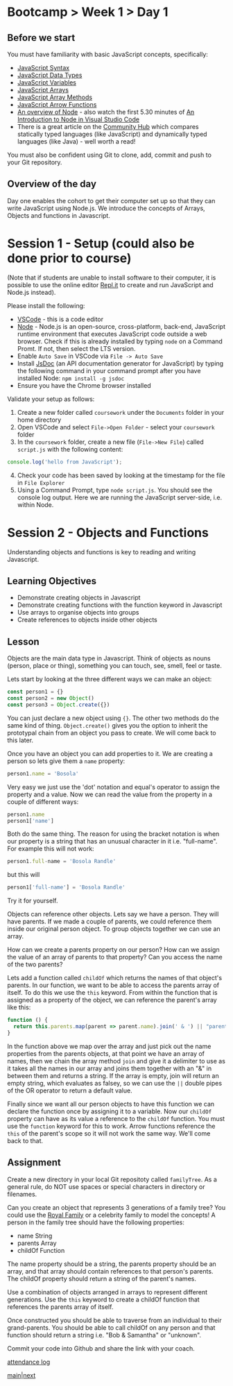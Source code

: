# Bootcamp > Week 1 > Day 1

## Before we start
You must have familiarity with basic JavaScript concepts, specifically:
  * [JavaScript Syntax](https://www.w3schools.com/js/js_syntax.asp)
  * [JavaScript Data Types](https://www.w3schools.com/js/js_datatypes.asp)
  * [JavaScript Variables](https://www.w3schools.com/js/js_variables.asp)
  * [JavaScript Arrays](https://www.w3schools.com/js/js_arrays.asp)
  * [JavaScript Array Methods](https://www.w3schools.com/js/js_array_methods.asp)
  * [JavaScript Arrow Functions](https://www.w3schools.com/js/js_arrow_function.asp)
  * [An overview of Node](https://www.codecademy.com/articles/what-is-node) - also watch the first 5.30 minutes of [An Introduction to Node in Visual Studio Code](https://www.youtube.com/watch?v=EIQgVdoYb0M)
  * There is a great article on the [Community Hub](https://community.whitehat.org.uk/topics/16826/feed) which compares statically typed languages (like JavaScript) and dynamically typed languages (like Java) - well worth a read!

You must also be confident using Git to clone, add, commit and push to your Git repository.

## Overview of the day

Day one enables the cohort to get their computer set up so that they can write JavaScript using Node.js. We introduce the concepts of Arrays, Objects and functions in Javascript.

# Session 1 - Setup (could also be done prior to course)
(Note that if students are unable to install software to their computer, it is possible to use the online editor [Repl.it](https://repl.it/) to create and run JavaScript and Node.js instead).

Please install the following:
   * [VSCode](https://code.visualstudio.com/) - this is a code editor
   * [Node](https://nodejs.org/en/) - Node.js is an open-source, cross-platform, back-end, JavaScript runtime environment that executes JavaScript code outside a web browser. Check if this is already installed by typing `node` on a Command Promt. If not, then select the LTS version. 
   * Enable `Auto Save` in VSCode via `File -> Auto Save`
   * Install [JsDoc](https://jsdoc.app/) (an API documentation generator for JavaScript) by typing the following command in your command prompt after you have installed Node: `npm install -g jsdoc`
   * Ensure you have the Chrome browser installed

Validate your setup as follows:
  1. Create a new folder called `coursework` under the `Documents` folder in your home directory
  2. Open VSCode and select `File->Open Folder` - select your `coursework` folder
  3. In the `coursework` folder, create a new file (`File->New File`) called `script.js` with the following content: 
```js
console.log('hello from JavaScript');
```
  4. Check your code has been saved by looking at the timestamp for the file in `File Explorer`
  5. Using a Command Prompt, type `node script.js`. You should see the console log output. Here we are running the JavaScript server-side, i.e. within Node.

# Session 2 - Objects and Functions

Understanding objects and functions is key to reading and writing Javascript. 

## Learning Objectives

* Demonstrate creating objects in Javascript
* Demonstrate creating functions with the function keyword in Javascript
* Use arrays to organise objects into groups
* Create references to objects inside other objects

## Lesson

Objects are the main data type in Javascript. Think of objects as nouns (person, place or thing), something you can touch, see, smell, feel or taste.

Lets start by looking at the three different ways we can make an object:

```javascript
const person1 = {}
const person2 = new Object()
const person3 = Object.create({})
```
You can just declare a new object using `{}`. The other two methods do the same kind of thing. `Object.create()` gives you the option to inherit the prototypal chain from an object you pass to create. We will come back to this later.

Once you have an object you can add properties to it. We are creating a person so lets give them a `name` property:

```javascript
person1.name = 'Bosola'
```
Very easy we just use the 'dot' notation and equal's operator to assign the property and a value. Now we can read the value from the property in a couple of different ways:
```javascript
person1.name
person1['name']
```
Both do the same thing. The reason for using the bracket notation is when our property is a string that has an unusual character in it i.e. "full-name". For example this will not work:
```javascript
person1.full-name = 'Bosola Randle'
```
but this will
```javascript
person1['full-name'] = 'Bosola Randle'
```
Try it for yourself.

Objects can reference other objects. Lets say we have a person. They will have parents. If we made a couple of parents, we could reference them inside our original person object. To group objects together we can use an array.

How can we create a parents property on our person?
How can we assign the value of an array of parents to that property?
Can you access the name of the two parents?

Lets add a function called `childOf` which returns the names of that object's parents. In our function, we want to be able to access the parents array of itself. To do this we use the `this` keyword. From within the function that is assigned as a property of the object, we can reference the parent's array like this:

```javascript
function () {
  return this.parents.map(parent => parent.name).join(' & ') || "parents unknown"
}
```
In the function above we map over the array and just pick out the name properties from the parents objects, at that point we have an array of names, then we chain the array method `join` and give it a delimiter to use as it takes all the names in our array and joins them together with an "&" in between them and returns a string. If the array is empty, join will return an empty string, which evaluates as falsey, so we can use the `||` double pipes of the OR operator to return a default value.

Finally since we want all our person objects to have this function we can declare the function once by assigning it to a variable. Now our `childOf` property can have as its value a reference to the `childOf` function. You must use the `function` keyword for this to work. Arrow functions reference the `this` of the parent's scope so it will not work the same way. We'll come back to that.

## Assignment

Create a new directory in your local Git repositoty called `familyTree`. As a general rule, do NOT use spaces or special characters in directory or filenames.

Can you create an object that represents 3 generations of a family tree? You could use the [Royal Family](https://i.insider.com/5e17677224fe1248eb288e84?width=1000&format=jpeg&auto=webp) or a celebrity family to model the concepts! A person in the family tree should have the following properties:

* name String
* parents Array 
* childOf Function

The name property should be a string, the parents property should be an array, and that array should contain references to that person's parents. The childOf property should return a string of the parent's names.

Use a combination of objects arranged in arrays to represent different generations. Use the `this` keyword to create a childOf function that references the parents array of itself.

Once constructed you should be able to traverse from an individual to their grand-parents. You should be able to call childOf on any person and that function should return a string i.e. "Bob & Samantha" or "unknown".

Commit your code into Github and share the link with your coach.

[attendance log](https://platform.whitehat.org.uk/apprentice/attendance-log/153)

[main](/swe)|[next](/swe/bootcamp/wk1/day2.html)